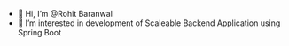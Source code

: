 - 👋 Hi, I’m @Rohit Baranwal
- 👀 I’m interested in development of Scaleable Backend Application using Spring Boot

<!---
Rohit8101996/Rohit8101996 is a ✨ special ✨ repository because its `README.md` (this file) appears on your GitHub profile.
You can click the Preview link to take a look at your changes.
--->
